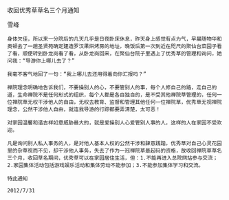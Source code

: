 收回优秀草草名三个月通知

雪峰

    身体欠佳，所以来一分院后的几天几乎是日夜卧床休息，昨天身上感觉有点力气，早晨随物华和奥顿去了一趟圣贤苑确定建造罗汉果烘烤房的地址，晚饭后第一次到近在咫尺的聚仙台菜园子看了看，顺便转到卧龙岗看了看，从卧龙岗回来，在聚仙台院子里遇上了优秀草的管理和询问，她问我：“导游你上哪儿去了？”

    我毫不客气地回了一句：“我上哪儿去还用得着向你汇报吗？”

    禅院理念明确地告诉我们，不要操别人的心，不要管别人的事，每个人修自己的路，走自己的道，生命禅院不是任何形式的组织，每个人都是各自独自的，是不受其他禅院草管理的，任何一位禅院草无权干涉他人的自由，无权去教育、监督和管理其他任何一位禅院草，优秀草无视禅院理念，公然干涉他人自由，就连我导游的行踪都要弄清楚，太可恶！

    对家园温馨和谐吉祥如意威胁最大的，就是爱操别人心爱管别人事的人，这样的人在家园不受欢迎。

    凡是询问别人私人事务的人，是对他人基本人权的公然干涉和肆意践踏，优秀草对自己心灵花园里的杂草视而不见，却干涉他人事务，失去了作为一冠禅院草最起码的资格，故收回禅院草草名三个月，收回草名期间，优秀草可以在家园居住生活，但：1.不能再进入总院网站参与交流；2.家园集体活动包括游戏娱乐活动和集体劳动不能参加；3.不能参加集体学习和交流。

    特此通知

    2012/7/31



